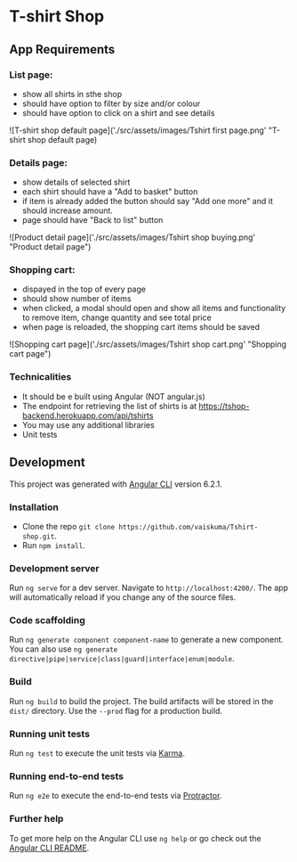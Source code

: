 # T-shirt Shop

## App Requirements

### List page:
- show all shirts in sthe shop
- should have option to filter by size and/or colour
- should have option to click on a shirt and see details

![T-shirt shop default page]('./src/assets/images/Tshirt first page.png' "T-shirt shop default page)

### Details page:
- show details of selected shirt
- each shirt should have a "Add to basket" button
- if item is already added the button should say "Add one more" and it should increase amount.
- page should have "Back to list" button

![Product detail page]('./src/assets/images/Tshirt shop buying.png' "Product detail page")

### Shopping cart:
- dispayed in the top of every page
- should show number of items
- when clicked, a modal should open and show all items and functionality to remove item,
  change quantity and see total price
- when page is reloaded, the shopping cart items should be saved

![Shopping cart page]('./src/assets/images/Tshirt shop cart.png' "Shopping cart page")

### Technicalities
- It should be e built using Angular (NOT angular.js)
- The endpoint for retrieving the list of shirts is at https://tshop-backend.herokuapp.com/api/tshirts
- You may use any additional libraries
- Unit tests

## Development

This project was generated with [Angular CLI](https://github.com/angular/angular-cli) version 6.2.1.


### Installation
- Clone the repo `git clone https://github.com/vaiskuma/Tshirt-shop.git`.
- Run `npm install`.

### Development server

Run `ng serve` for a dev server. Navigate to `http://localhost:4200/`. The app will automatically reload if you change any of the source files.

### Code scaffolding

Run `ng generate component component-name` to generate a new component. You can also use `ng generate directive|pipe|service|class|guard|interface|enum|module`.

### Build

Run `ng build` to build the project. The build artifacts will be stored in the `dist/` directory. Use the `--prod` flag for a production build.

### Running unit tests

Run `ng test` to execute the unit tests via [Karma](https://karma-runner.github.io).

### Running end-to-end tests

Run `ng e2e` to execute the end-to-end tests via [Protractor](http://www.protractortest.org/).

### Further help

To get more help on the Angular CLI use `ng help` or go check out the [Angular CLI README](https://github.com/angular/angular-cli/blob/master/README.md).

